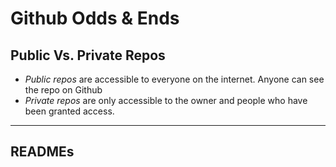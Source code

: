 # Github Odds & Ends

## Public Vs. Private Repos

- _Public repos_ are accessible to everyone on the internet. Anyone can see the repo on Github
- _Private repos_ are only accessible to the owner and people who have been granted access.

---

## READMEs

